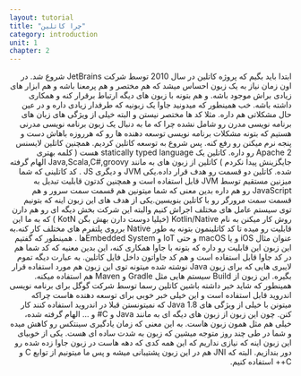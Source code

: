 ```yaml
---
layout: tutorial
title: "چرا کاتلین"
category: introduction
unit: 1
chapter: 2
---
```



<div dir="rtl" markdown="1">


ابتدا باید بگیم که پروژه کاتلین در سال 2010 توسط شرکت JetBrains شروع شد. در اون زمان نیاز به یک زبون احساس میشد که هم مختصر و هم پرمعنا باشه و هم ابزار های زیادی براش موجود باشه. و هم بتونه با زبون های دیگه ارتباط برقرار کنه و همکاری داشته باشه. خب همینطور که میدونید جاوا یک زبونیه که طرفدار زیادی داره و در عین حال مشکلاتی هم داره. مثلا کد ها مختصر نیستن و البته خیلی از ویژگی های زبان های برنامه نویسی مدرن رو شامل نشده چرا که ما به دنبال یک زبون برنامه نویسی مدرنی هستیم که بتونه مشکلات برنامه نویسی توسعه دهنده ها رو که هرروزه باهاش دست و پنجه نرم میکنن رو رفع کنه. پس شروع به توسعه کاتلین کردیم. همچنین کاتلین لایسنس Apache 2 رو داره. کاتلین یک statically typed language هست ( کلمه بهتری جایگزینش پیدا نکردم ) کاتلین از زبون های به مانند Java,Scala,C#,groovy الهام گرفته شده. کاتلین دو قسمت رو هدف قرار داده.یکی JVM و دیگری JS . کد کاتلینی که شما میزنین مستقیم توسط JVM قابل استفاده است و همچنین کدتون قابلیت تبدیل به JavaScript رو هم داره بدین معنی که شما میتونین هم قسمت سمت سرور و هم قسمت سمت مرورگر رو با کاتلین بنویسین.یکی از هدف های این زبون اینه که بتونیم توی سیستم عامل های مختلف اجراش کنیم والبته این شرکت بخش دیگه ای رو هم دارن روش کار میکنن به نام Kotlin/Native (خیلیا دوست دارن بهش بگن KotN ) که به ما این قابلیت رو میده تا کد کاتلینمون بتونه به طور Native برروی پلتفرم های مختلف کار کنه.به عنوان مثال iOS و یا macOS و حتی IoT و Embedded Systemها . همینطور که گفتیم این زبون این قابلیت رو داره که بتونه با جاوا همکاری کنه، این بدین معنیه که  کد شما هم در کد جاوا قابل استفاده است و هم کد جاواتون داخل فایل کاتلین. به عبارت دیگه تموم لایبری هایی که برای زبون Java نوشته شده میتونه توی این زبون هم مورد استفاده قرار بگیره. این زبون از Build سیستم هایی مثل Gradle و Maven هم استفاده میکنه. همینطور که شاید خبر داشته باشین کاتلین رسما توسط شرکت گوگل برای برنامه نویسی اندروید قابل استفاده است و این خیلی خبر خوبی برای توسعه دهنده هاست چراکه میتونن با خیلی از ویژگی های Java 1.8 که نمیتونستن قبلا در اندروید استفاده کنند کار کنن. چون این زبون از زبون های دیگه ای به مانند Java و C# و … الهام گرفته شده، خیلی هم مثل همون زبون هاست. به این معنی که زمان یادگیری سینتکس رو کاهش میده و شما در طی چند روز متوجه میشین که زبون به شدت ساده ای هست. یکی از خوبیای این زبون اینه که نیازی نداریم که این همه کدی که دهه هاست در زبون جاوا زده شده رو دور بندازیم. البته که JNI هم در این زبون پشتیبانی میشه و پس ما میتونیم از توابع C و C++ استفاده کنیم.
